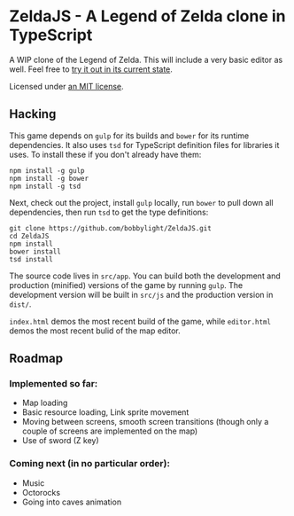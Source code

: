 ZeldaJS - A Legend of Zelda clone in TypeScript
===============================================
A WIP clone of the Legend of Zelda.  This will include a very basic editor as well.
Feel free to [try it out in its current state](http://bobbylight.github.io/ZeldaJS/).

Licensed under [an MIT license](LICENSE.txt).

## Hacking
This game depends on `gulp` for its builds and `bower` for its runtime
dependencies.  It also uses `tsd` for TypeScript definition files for libraries
it uses.  To install these if you don't already have them:

```shell
npm install -g gulp
npm install -g bower
npm install -g tsd
```

Next, check out the project, install `gulp` locally, run `bower` to pull
down all dependencies, then run `tsd` to get the type definitions:

```shell
git clone https://github.com/bobbylight/ZeldaJS.git
cd ZeldaJS
npm install
bower install
tsd install
```

The source code lives in `src/app`.  You can build both the development and
production (minified) versions of the game by running `gulp`.  The development
version will be built in `src/js` and the production version in `dist/`.

`index.html` demos the most recent build of the game, while `editor.html` demos the most recent bulid of the map
editor.

## Roadmap

### Implemented so far:

* Map loading
* Basic resource loading, Link sprite movement
* Moving between screens, smooth screen transitions (though only a couple of screens are implemented on the map)
* Use of sword (Z key)

### Coming next (in no particular order):

* Music
* Octorocks
* Going into caves animation
